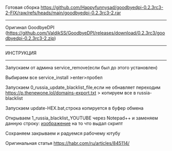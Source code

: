Готовая сборка https://github.com/Happyfunnysad/goodbyedpi-0.2.3rc3-2-FIX/raw/refs/heads/main/goodbyedpi-0.2.3rc3-2.rar

***********************************************************************************************************************

Оригинал GoodbyeDPI (https://github.com/ValdikSS/GoodbyeDPI/releases/download/0.2.3rc3/goodbyedpi-0.2.3rc3-2.zip)


***********************************************************************************************************************
ИНСТРУКЦИЯ
***********************************************************************************************************************
                                                               
Запускаем от админа service_remove(если был до этого установлен)

Выбираем все service_install >enter>пробел 

Запускаем  0_russia_update_blacklist_file,если не обнавляет переходим  https://p.thenewone.lol/domains-export.txt > копируем все в russia-blacklist

Запускаем update-HEX.bat,строка копируется в буфер обмена

Открываем 1_russia_blacklist_YOUTUBE через Notepad++ и заменяем данную строку: [изображение](https://github.com/user-attachments/assets/4b89e9e1-f73d-445e-8191-5fed6904ef98)
 на то что выдал скрипт

Сохраняем закрываем и радуемся рабочему ютубу

Оригинальная статья https://habr.com/ru/articles/845114/
